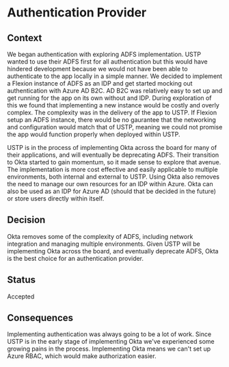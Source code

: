 # Authentication Provider

## Context

We began authentication with exploring ADFS implementation. USTP wanted to use their ADFS first for all authentication but this would have hindered development because we would not have been able to authenticate to the app locally in a simple manner. We decided to implement a Flexion instance of ADFS as an IDP and get started mocking out authentication with Azure AD B2C. AD B2C was relatively easy to set up and get running for the app on its own without and IDP. During exploration of this we found that implementing a new instance would be costly and overly complex. The complexity was in the delivery of the app to USTP. If Flexion setup an ADFS instance, there would be no gaurantee that the networking and configuration would match that of USTP, meaning we could not promise the app would function properly when deployed within USTP.

USTP is in the process of implementing Okta across the board for many of their applications, and will eventually be deprecating ADFS. Their transition to Okta started to gain momentum, so it made sense to explore that avenue. The implementation is more cost effective and easily applicable to multiple environments, both internal and external to USTP. Using Okta also removes the need to manage our own resources for an IDP within Azure. Okta can also be used as an IDP for Azure AD (should that be decided in the future) or store users directly within itself.

## Decision

Okta removes some of the complexity of ADFS, including network integration and managing multiple environments. Given USTP will be implementing Okta across the board, and eventually deprecate ADFS, Okta is the best choice for an authentication provider.

## Status

Accepted

## Consequences

Implementing authentication was always going to be a lot of work. Since USTP is in the early stage of implementing Okta we've experienced some growing pains in the process. Implementing Okta means we can't set up Azure RBAC, which would make authorization easier.
